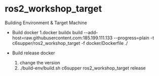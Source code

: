 # ros2_workshop_target
Building Environment & Target Machine
       
* Build docker
    1.docker buildx build --add-host=raw.githubusercontent.com:185.199.111.133 --progress=plain -t c6supper/ros2_workshop_target -f docker/Dockerfile ./
    
* Build release docker
    1. change the version
    2. ./build-env/build.sh c6supper ros2_workshop_target release

